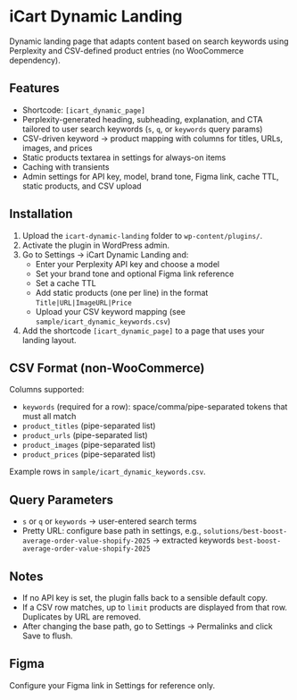 # iCart Dynamic Landing

Dynamic landing page that adapts content based on search keywords using Perplexity and CSV-defined product entries (no WooCommerce dependency).

## Features
- Shortcode: `[icart_dynamic_page]`
- Perplexity-generated heading, subheading, explanation, and CTA tailored to user search keywords (`s`, `q`, or `keywords` query params)
- CSV-driven keyword → product mapping with columns for titles, URLs, images, and prices
- Static products textarea in settings for always-on items
- Caching with transients
- Admin settings for API key, model, brand tone, Figma link, cache TTL, static products, and CSV upload

## Installation
1. Upload the `icart-dynamic-landing` folder to `wp-content/plugins/`.
2. Activate the plugin in WordPress admin.
3. Go to Settings → iCart Dynamic Landing and:
   - Enter your Perplexity API key and choose a model
   - Set your brand tone and optional Figma link reference
   - Set a cache TTL
   - Add static products (one per line) in the format `Title|URL|ImageURL|Price`
   - Upload your CSV keyword mapping (see `sample/icart_dynamic_keywords.csv`)
4. Add the shortcode `[icart_dynamic_page]` to a page that uses your landing layout.

## CSV Format (non-WooCommerce)
Columns supported:
- `keywords` (required for a row): space/comma/pipe-separated tokens that must all match
- `product_titles` (pipe-separated list)
- `product_urls` (pipe-separated list)
- `product_images` (pipe-separated list)
- `product_prices` (pipe-separated list)

Example rows in `sample/icart_dynamic_keywords.csv`.

## Query Parameters
- `s` or `q` or `keywords` → user-entered search terms
 - Pretty URL: configure base path in settings, e.g., `solutions/best-boost-average-order-value-shopify-2025` → extracted keywords `best-boost-average-order-value-shopify-2025`

## Notes
- If no API key is set, the plugin falls back to a sensible default copy.
- If a CSV row matches, up to `limit` products are displayed from that row. Duplicates by URL are removed.
 - After changing the base path, go to Settings → Permalinks and click Save to flush.

## Figma
Configure your Figma link in Settings for reference only.

